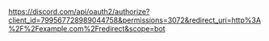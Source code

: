 https://discord.com/api/oauth2/authorize?client_id=799567728989044758&permissions=3072&redirect_uri=http%3A%2F%2Fexample.com%2Fredirect&scope=bot